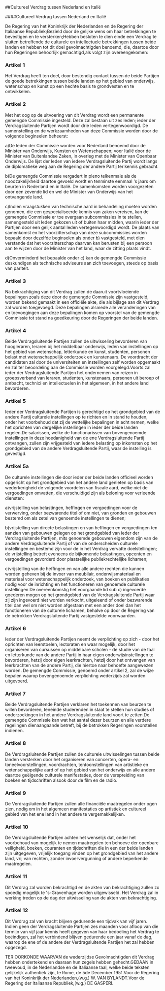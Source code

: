 <meta http-equiv='Content-Type' content='text/html; charset=utf-8' />

##Cultureel Verdrag tussen Nederland en Italië

####Cultureel Verdrag tussen Nederland en Italië

De Regering van het Koninkrijk der Nederlanden en de Regering der Italiaanse Republiek;Bezield door de gelijke wens om haar betrekkingen te bevestigen en te versterken;Hebben besloten te dien einde een Verdrag te sluiten betreffende de culturele en intellectuele betrekkingen tussen beide landen en hebben tot dit doel gevolmachtigden benoemd, die, daartoe door hun Regeringen behoorlijk gemachtigd,als volgt zijn overeengekomen:

### Artikel  1  

Het Verdrag heeft ten doel, door bestendig contact tussen de beide Partijen de goede betrekkingen tussen beide landen op het gebied van onderwijs, wetenschap en kunst op een hechte basis te grondvesten en te ontwikkelen.

### Artikel  2  

Met het oog op de uitvoering van dit Verdrag wordt een permanente gemengde Commissie ingesteld. Deze zal bestaan uit zes leden; ieder der Verdragsluitende Partijen wordt door drie leden vertegenwoordigd. De samenstelling en de werkzaamheden van deze Commissie worden door de volgende beginselen beheerst:

a)De leden der Commissie worden voor Nederland benoemd door de Minister van Onderwijs, Kunsten en Wetenschappen; voor Italië door de Minister van Buitenlandse Zaken, in overleg met de Minister van Openbaar Onderwijs. De lijst der leden van iedere Verdragsluitende Partij wordt langs de diplomatieke weg aan de Regering der andere Partij ter kennis gebracht.

b)De gemengde Commissie vergadert in pleno telkenmale als de noodzakelijkheid daartoe gevoeld wordt en tenminste eenmaal 's jaars om beurten in Nederland en in Italië. De samenkomsten worden voorgezeten door een zevende lid en wel de Minister van Onderwijs van het ontvangende land.

c)Indien vraagstukken van technische aard in behandeling moeten worden genomen, die een gespecialiseerde kennis van zaken vereisen, kan de gemengde Commissie er toe overgaan subcommissies in te stellen, samengesteld uit leden gekozen uit of buiten haar midden, waarin ieder der Partijen door een gelijk aantal leden vertegenwoordigd wordt. De plaats van samenkomst en het voorzitterschap van deze subcommissies worden bepaald door dezelfde beginselen als onder b) vastgesteld, met dien verstande dat het voorzitterschap daarvan kan berusten bij een persoon aan te wijzen door de Minister van het land, waar de zitting plaats vindt.

d)Onverminderd het bepaalde onder c) kan de gemengde Commissie deskundigen als technische adviseurs aan zich toevoegen, steeds op basis van pariteit.

### Artikel  3  

Na bekrachtiging van dit Verdrag zullen de daaruit voortvloeiende bepalingen zoals deze door de gemengde Commissie zijn vastgesteld, worden bekend gemaakt in een officiële akte, die als bijlage aan dit Verdrag zal worden toegevoegd. Deze bepalingen alsmede alle veranderingen van en toevoegingen aan deze bepalingen komen op voorstel van de gemengde Commissie tot stand na goedkeuring door de Regeringen der beide landen.

### Artikel  4  

Beide Verdragsluitende Partijen zullen de uitwisseling bevorderen van hoogleraren, leraren bij het middelbaar onderwijs, leden van instellingen op het gebied van wetenschap, letterkunde en kunst, studenten, personen belast met wetenschappelijk onderzoek en kunstenaars. De voordracht der candidaten zal door de universiteiten en instellingen zelf worden opgemaakt en zal ter beoordeling aan de Commissie worden voorgelegd.Voorts zal ieder der Verdragsluitende Partijen het ondernemen van reizen in groepsverband van leraren, studenten, kunstenaars, personen uit beroep of ambacht, technici en intellectuelen in het algemeen, in het andere land bevorderen.

### Artikel  5  

Ieder der Verdragsluitende Partijen is gerechtigd op het grondgebied van de andere Partij culturele instellingen op te richten en in stand te houden, onder het voorbehoud dat zij de wettelijke bepalingen in acht nemen, welke het oprichten van dergelijke instellingen in ieder der beide landen regelen.De salarissen, welke de functionarissen van bovengenoemde instellingen in deze hoedanigheid van de ene Verdragsluitende Partij ontvangen, zullen zijn vrijgesteld van iedere belasting op inkomsten op het grondgebied van de andere Verdragsluitende Partij, waar de instelling is gevestigd.

### Artikel 5a 

De culturele instellingen die door ieder der beide landen officieel worden opgericht op het grondgebied van het andere land genieten op basis van wederkerigheid de volgende voordelen van fiscale aard, welke niet de vergoedingen omvatten, die verschuldigd zijn als beloning voor verleende diensten:

a)vrijstelling van belastingen, heffingen en vergoedingen voor de verwerving, onder bezwarende titel of om niet, van gronden en gebouwen bestemd om als zetel van genoemde instellingen te dienen;

b)vrijstelling van directe belastingen en van heffingen en vergoedingen ten aanzien van gebouwen gelegen op het grondgebied van ieder der Verdragsluitende Partijen, mits genoemde gebouwen eigendom zijn van de andere Verdragsluitende Partij of van de onderscheiden culturele instellingen en bestemd zijn voor de in het Verdrag vervatte doelstellingen; de vrijstelling betreft eveneens de bijkomende belastingen, opcenten en vergoedingen gevorderd door plaatselijke publiekrechtelijke lichamen;

c)vrijstelling van de heffingen en van alle andere rechten die kunnen worden geheven bij de invoer van meubilair, onderwijsmateriaal en materiaal voor wetenschappelijk onderzoek, van boeken en publikaties nodig voor de inrichting en het functioneren van genoemde culturele instellingen.De overeenkomstig het voorgaande lid sub c) ingevoerde goederen mogen op het grondgebied van de Verdragsluitende Partij waar zij zijn ingevoerd niet worden verkocht, uitgeleend of onder bezwarende titel dan wel om niet worden afgestaan met een ander doel dan het functioneren van de culturele lichamen, behalve op door de Regering van de betrokken Verdragsluitende Partij vastgestelde voorwaarden.

### Artikel  6  

Ieder der Verdragsluitende Partijen neemt de verplichting op zich - door het oprichten van leerstoelen, lectoraten en waar mogelijk, door het organiseren van cursussen op middelbare scholen - de studie van de taal en letterkunde van de andere Partij in haar eigen onderwijsinstellingen te bevorderen, hetzij door eigen leerkrachten, hetzij door het ontvangen van leerkrachten van de andere Partij, die hiertoe naar behoefte aangewezen worden. De gemengde Commissie, genoemd onder artikel 2, zal de wijze bepalen waarop bovengenoemde verplichting wederzijds zal worden uitgevoerd.

### Artikel  7  

Beide Verdragsluitende Partijen verklaren het toekennen van beurzen te willen bevorderen, teneinde studerenden in staat te stellen hun studies of onderzoekingen in het andere Verdragsluitende land voort te zetten.De gemengde Commissie kan wat het aantal dezer beurzen en alle verdere regelingen dienaangaande betreft, bij de betrokken Regeringen voorstellen indienen.

### Artikel  8  

De Verdragsluitende Partijen zullen de culturele uitwisselingen tussen beide landen versterken door het organiseren van concerten, opera- en toneelvoorstellingen, voordrachten, tentoonstellingen van artistieke en wetenschappelijke aard of op het gebied van het onderwijs en alle andere daartoe geëigende culturele manifestaties, door de verspreiding van boeken en tijdschriften alsook door de film en de radio.

### Artikel  9  

De Verdragsluitende Partijen zullen alle financiële maatregelen onder ogen zien, nodig om in het algemeen manifestaties op artistiek en cultureel gebied van het ene land in het andere te vergemakkelijken.

### Artikel  10  

De Verdragsluitende Partijen achten het wenselijk dat, onder het voorbehoud van mogelijk te nemen maatregelen ten behoeve der openbare veiligheid, boeken, couranten en tijdschriften die in een der beide landen zijn uitgegeven, vrijelijk toegang vinden op het grondgebied van het andere land, vrij van rechten, zonder invoervergunning of andere beperkende maatregelen.

### Artikel  11  

Dit Verdrag zal worden bekrachtigd en de akten van bekrachtiging zullen zo spoedig mogelijk te 's-Gravenhage worden uitgewisseld. Het Verdrag zal in werking treden op de dag der uitwisseling van de akten van bekrachtiging.

### Artikel  12  

Dit Verdrag zal van kracht blijven gedurende een tijdvak van vijf jaren. Indien geen der Verdragsluitende Partijen zes maanden voor afloop van die termijn van vijf jaar kennis heeft gegeven van haar bedoeling het Verdrag te beëindigen, zal het verbindend blijven gedurende een jaar vanaf de dag, waarop de ene of de andere der Verdragsluitende Partijen het zal hebben opgezegd.

TER OORKONDE WAARVAN de wederzijdse Gevolmachtigden dit Verdrag hebben ondertekend en daaraan hun zegels hebben gehecht.GEDAAN in tweevoud, in de Nederlandse en de Italiaanse taal, welke beide teksten gelijkelijk authentiek zijn, te Rome, de 5de December 1951.Voor de Regering van het Koninkrijk der Nederlanden,(w.g.) W. VAN BYLANDT.Voor de Regering der Italiaanse Republiek,(w.g.) DE GASPERI.

